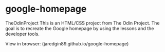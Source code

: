 # google-homepage
TheOdinProject
This is an HTML/CSS project from The Odin Project. The goal is to recreate the Google homepage by using the lessons and the developer tools.

View in browser: (jaredgin89.github.io/google-homepage)
